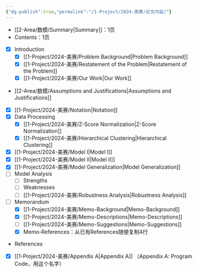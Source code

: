 ```yaml
---
{"dg-publish":true,"permalink":"/1-Project/2024-美赛/论文内容/"}
---
```


- [[2-Area/数模/Summary\|Summary]]：1页
- Contents：1页
- [x] Introduction
	- [x] [[1-Project/2024-美赛/Problem Background\|Problem Background]]
	- [x] [[1-Project/2024-美赛/Restatement of the Problem\|Restatement of the Problem]]
	- [x] [[1-Project/2024-美赛/Our Work\|Our Work]]
- [[2-Area/数模/Assumptions and Justifications\|Assumptions and Justifications]]
- [x] [[1-Project/2024-美赛/Notation\|Notation]]
- [x] Data Processing
	- [x] [[1-Project/2024-美赛/Z-Score Normalization\|Z-Score Normalization]]
	- [x] [[1-Project/2024-美赛/Hierarchical Clustering\|Hierarchical Clustering]]
- [x] [[1-Project/2024-美赛/Model I\|Model I]]
- [x] [[1-Project/2024-美赛/Model II\|Model II]]
- [x] [[1-Project/2024-美赛/Model Generalization\|Model Generalization]]
- [ ] Model Analysis
	- [ ] Strengths
	- [ ] Weaknesses
	- [ ] [[1-Project/2024-美赛/Robustness Analysis\|Robustness Analysis]]
- [ ] Memorandum
	- [x] [[1-Project/2024-美赛/Memo-Background\|Memo-Background]]
	- [x] [[1-Project/2024-美赛/Memo-Descriptions\|Memo-Descriptions]]
	- [ ] [[1-Project/2024-美赛/Memo-Suggestions\|Memo-Suggestions]]
	- [x] Memo-References：从已有References随便复制4行
- References
- [x] [[1-Project/2024-美赛/Appendix A\|Appendix A]] （Appendix A: Program Code，用这个名字）
